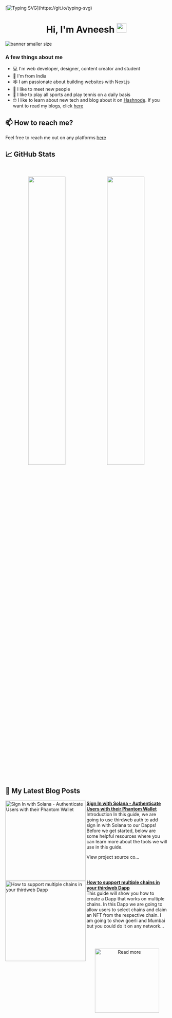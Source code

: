 [![Typing SVG](https://readme-typing-svg.herokuapp.com?size=24&width=600&lines=Welcome+To+Avneesh's+GitHub+Profile!)](https://git.io/typing-svg)

<h1 align="center">Hi, I'm Avneesh <img src="https://raw.githubusercontent.com/MartinHeinz/MartinHeinz/master/wave.gif" width="30px" height='30px'></h1>

![banner smaller size](https://user-images.githubusercontent.com/76690419/191395838-1600a7d2-ba0f-47e0-bd17-a8f167c6a3bf.png)


### A few things about me

- 💻 I'm web developer, designer, content creator and student
- 📍 I'm from India
- 🕸️ I am passionate about building websites with Next.js
- 🤝 I like to meet new people
- 🎾 I like to play all sports and play tennis on a daily basis
- 🤓 I like to learn about new tech and blog about it on [Hashnode](https://hashnode.com/@avneesh0612). If you want to read my blogs, click [here](https://blog.avneesh.tech)

## 📫 How to reach me?

Feel free to reach me out on any platforms [here](https://links.avneesh.tech/)

## 📈 GitHub Stats
<br>
<p align="center">
  <img width="48%" src="https://github-readme-stats.vercel.app/api?username=avneesh0612&show_icons=true&theme=radical" />
  <img width="48%" src="https://github-readme-streak-stats.herokuapp.com/?user=avneesh0612&theme=radical" />
</p>

## 📰 My Latest Blog Posts

<!-- HASHNODE_BLOG:START -->
<p align="left">
<a href="https://blog.avneesh.tech//sign-in-with-solana-authenticate-users-with-their-phantom-wallet" title="Sign In with Solana - Authenticate Users with their Phantom Wallet"><img src="https://cdn.hashnode.com/res/hashnode/image/upload/v1665624329585/PDrpkpUy9.png" alt="Sign In with Solana - Authenticate Users with their Phantom Wallet" width="250px" align="left" /></a>
<a href="https://blog.avneesh.tech//sign-in-with-solana-authenticate-users-with-their-phantom-wallet" title="Sign In with Solana - Authenticate Users with their Phantom Wallet"><strong>Sign In with Solana - Authenticate Users with their Phantom Wallet</strong></a>
<br/> Introduction
In this guide, we are going to use thirdweb auth to add sign in with Solana to our Dapps!
Before we get started, below are some helpful resources where you can learn more about the tools we will use in this guide.

View project source co... </p> <br/> <br/>
<p align="left">
<a href="https://blog.avneesh.tech//how-to-support-multiple-chains-in-your-thirdweb-dapp" title="How to support multiple chains in your thirdweb Dapp"><img src="https://cdn.hashnode.com/res/hashnode/image/upload/v1664857175512/0ap0XNio6.png" alt="How to support multiple chains in your thirdweb Dapp" width="250px" align="left" /></a>
<a href="https://blog.avneesh.tech//how-to-support-multiple-chains-in-your-thirdweb-dapp" title="How to support multiple chains in your thirdweb Dapp"><strong>How to support multiple chains in your thirdweb Dapp</strong></a>
<br/> This guide will show you how to create a Dapp that works on multiple chains. In this Dapp we are going to allow users to select chains and claim an NFT from the respective chain. I am going to show goerli and Mumbai but you could do it on any network... </p> <br/> <br/>
<!-- HASHNODE_BLOG:END -->

<p align="center">  
<a href="https://blog.avneesh.tech/"><img src="https://user-images.githubusercontent.com/76690419/142756081-13352f92-8482-4a86-acbb-72dc164e8746.png" alt="Read more" width="200"/></a>
</p>

